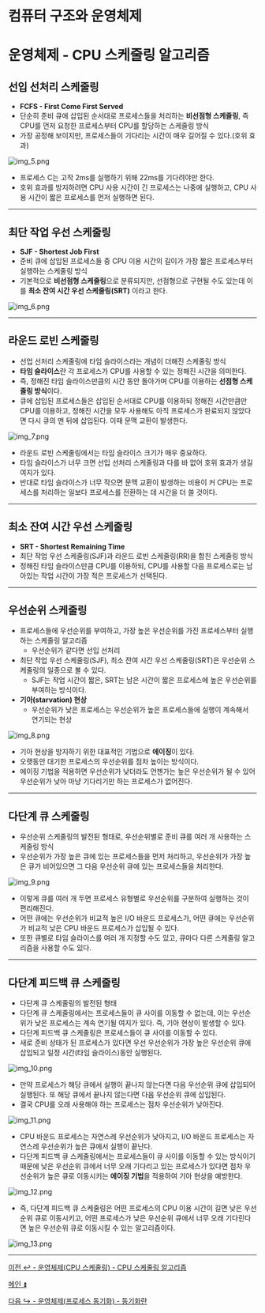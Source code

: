 # 컴퓨터 구조와 운영체제

# 운영체제 - CPU 스케줄링 알고리즘

## 선입 선처리 스케줄링

- **FCFS - First Come First Served** 
- 단순히 준비 큐에 삽입된 순서대로 프로세스들을 처리하는 **비선점형 스케줄링**, 즉 CPU를 먼저 요청한 프로세스부터 CPU를 할당하는 스케줄링 방식
- 가장 공정해 보이지만, 프로세스들이 기다리는 시간이 매우 길어질 수 있다.(호위 효과)

![img_5.png](image/img_5.png)

- 프로세스 C는 고작 2ms를 실행하기 위해 22ms를 기다려야만 한다.
- 호위 효과를 방지하려면 CPU 사용 시간이 긴 프로세스는 나중에 실행하고, CPU 사용 시간이 짧은 프로세스를 먼저 실행하면 된다.

---

## 최단 작업 우선 스케줄링

- **SJF - Shortest Job First**
- 준비 큐에 삽입된 프로세스들 중 CPU 이용 시간의 길이가 가장 짧은 프로세스부터 실행하는 스케줄링 방식
- 기본적으로 **비선점형 스케줄링**으로 분류되지만, 선점형으로 구현될 수도 있는데 이를 **최소 잔여 시간 우선 스케줄링(SRT)** 이라고 한다.

![img_6.png](image/img_6.png)

---

## 라운드 로빈 스케줄링

- 선업 선처리 스케줄링에 타임 슬라이스라는 개념이 더해진 스케줄링 방식
- **타임 슬라이스**란 각 프로세스가 CPU를 사용할 수 있는 정해진 시간을 의미한다.
- 즉, 정해진 타임 슬라이스만큼의 시간 동안 돌아가며 CPU를 이용하는 **선점형 스케줄링 방식**이다.
- 큐에 삽입된 프로세스들은 삽입된 순서대로 CPU를 이용하되 정해진 시간만큼만 CPU를 이용하고, 정해진 시간을 모두 사용해도 아직 프로세스가 완료되지 않았다면
    다시 큐의 맨 뒤에 삽입된다. 이때 문맥 교환이 발생한다.

![img_7.png](image/img_7.png)

- 라운드 로빈 스케줄링에서는 타임 슬라이스 크기가 매우 중요하다.
- 타임 슬라이스가 너무 크면 선입 선처리 스케줄링과 다를 바 없어 호위 효과가 생길 여지가 있다.
- 반대로 타임 슬라이스가 너무 작으면 문맥 교환이 발생하는 비용이 커 CPU는 프로세스를 처리하는 일보다 프로세스를 전환하는 데 시간을 더 쓸 것이다.

---

## 최소 잔여 시간 우선 스케줄링

- **SRT - Shortest Remaining Time**
- 최단 작업 우선 스케줄링(SJF)과 라운드 로빈 스케줄링(RR)을 합친 스케줄링 방식
- 정해진 타임 슬라이스만큼 CPU를 이용하되, CPU를 사용할 다음 프로세스로는 남아있는 작업 시간이 가장 적은 프로세스가 선택된다.

---

## 우선순위 스케줄링

- 프로세스들에 우선순위를 부여하고, 가장 높은 우선순위를 가진 프로세스부터 실행하는 스케줄링 알고리즘
  - 우선순위가 같다면 선입 선처리
- 최단 작업 우선 스케줄링(SJF), 최소 잔여 시간 우선 스케줄링(SRT)은 우선순위 스케줄링의 일종으로 볼 수 있다.
  - SJF는 작업 시간이 짧은, SRT는 남은 시간이 짧은 프로세스에 높은 우선순위를 부여하는 방식이다.
- **기아(starvation) 현상**
  - 우선순위가 낮은 프로세스는 우선순위가 높은 프로세스들에 실행이 계속해서 연기되는 현상

![img_8.png](image/img_8.png)

- 기아 현상을 방지하기 위한 대표적인 기법으로 **에이징**이 있다.
- 오랫동안 대기한 프로세스의 우선순위를 점차 높이는 방식이다.
- 에이징 기법을 적용하면 우선순위가 낮더라도 언젠가는 높은 우선순위가 될 수 있어 우선순위가 낮아 마냥 기다리기만 하는 프로세스가 없어진다.

---

## 다단계 큐 스케줄링

- 우선순위 스케줄링의 발전된 형태로, 우선순위별로 준비 큐를 여러 개 사용하는 스케줄링 방식
- 우선순위가 가장 높은 큐에 있는 프로세스들을 먼저 처리하고, 우선순위가 가장 높은 큐가 비어있으면 그 다음 우선순위 큐에 있는 프로세스들을 처리한다.

![img_9.png](image/img_9.png)

- 이렇게 큐를 여러 개 두면 프로세스 유형별로 우선순위를 구분하여 실행하는 것이 편리해진다.
- 어떤 큐에는 우선순위가 비교적 높은 I/O 바운드 프로세스가, 어떤 큐에는 우선순위가 비교적 낮은 CPU 바운드 프로세스가 삽입될 수 있다.
- 또한 큐별로 타임 슬라이스를 여러 개 지정할 수도 있고, 큐마다 다른 스케줄링 알고리즘을 사용할 수도 있다.

---

## 다단계 피드백 큐 스케줄링

- 다단계 큐 스케줄링의 발전된 형태
- 다단계 큐 스케줄링에서는 프로세스들이 큐 사이를 이동할 수 없는데, 이는 우선순위가 낮은 프로세스는 계속 연기될 여지가 있다. 즉, 기아 현상이 발생할 수 있다.
- 다단계 피드백 큐 스케줄링은 프로세스들이 큐 사이를 이동할 수 있다.
- 새로 준비 상태가 된 프로세스가 있다면 우선 우선순위가 가장 높은 우선순위 큐에 삽입되고 일정 시간(타임 슬라이스)동안 실행된다.

![img_10.png](image/img_10.png)

- 만약 프로세스가 해당 큐에서 실행이 끝나지 않는다면 다음 우선순위 큐에 삽입되어 실행된다. 또 해당 큐에서 끝나지 않는다면 다음 우선순위 큐에 삽입된다.
- 결국 CPU를 오래 사용해야 하는 프로세스는 점차 우선순위가 낮아진다.

![img_11.png](image/img_11.png)

- CPU 바운드 프로세스는 자연스레 우선순위가 낮아지고, I/O 바운드 프로세스는 자연스레 우선순위가 높은 큐에서 실행이 끝난다.
- 다단계 피드백 큐 스케줄링에서는 프로세스들이 큐 사이를 이동할 수 있는 방식이기 때문에 낮은 우선순위 큐에서 너무 오래 기다리고 있는 프로세스가 있다면
    점차 우선순위가 높은 큐로 이동시키는 **에이징 기법**을 적용하여 기아 현상을 예방한다.

![img_12.png](image/img_12.png)

- 즉, 다단계 피드백 큐 스케줄링은 어떤 프로세스의 CPU 이용 시간이 길면 낮은 우선순위 큐로 이동시키고, 어떤 프로세스가 낮은 우선순위 큐에서 너무 오래
    기다린다면 높은 우선순위 큐로 이동시킬 수 있는 알고리즘이다.

![img_13.png](image/img_13.png)

---

[이전 ↩️ - 운영체제(CPU 스케줄링) - CPU 스케줄링 알고리즘](https://github.com/genesis12345678/TIL/blob/main/cs/scheduling/Scheduling.md)

[메인 ⏫](https://github.com/genesis12345678/TIL/blob/main/cs/Main.md)

[다음 ↪️ - 운영체제(프로세스 동기화) - 동기화란](https://github.com/genesis12345678/TIL/blob/main/cs/sync/Sync.md)